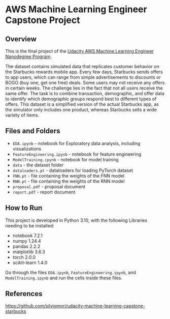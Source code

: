 
# AWS Machine Learning Engineer Capstone Project
## Overview
This is the final project of the [Udacity AWS Machine Learning Engineer Nanodegree Program](https://www.udacity.com/course/machine-learning-engineer-nanodegree--nd009t).

The dataset contains simulated data that replicates customer behavior on the Starbucks rewards mobile app. Every few days, Starbucks sends offers to app users, which can range from simple advertisements to discounts or BOGO (buy one, get one free) deals. Some users may not receive any offers in certain weeks. The challenge lies in the fact that not all users receive the same offer. The task is to combine transaction, demographic, and offer data to identify which demographic groups respond best to different types of offers. This dataset is a simplified version of the actual Starbucks app, as the simulator only includes one product, whereas Starbucks sells a wide variety of items.

## Files and Folders
- `EDA.ipynb` - notebook for Exploratory data analysis, including visualizations
- `FeatureEngineering.ipynb` - notebook for feature engineering
- `ModelTraining.ipynb` - notebook for model training
- `data` - the dataset folder
- `dataloaders.pt` - dataloaders for loading PyTorch dataset
- `FNN.pt` - file containing the weights of the FNN model
- `RNN.pt` - file containing the weights of the RNN model
- `proposal.pdf` - proposal document
- `report.pdf` - report document


## How to Run
This project is developed in Python 3.10, with the following Libraries needing to be installed:  
- notebook 7.2.1
- numpy 1.24.4
- pandas 2.2.2
- matplotlib 3.6.3
- torch 2.0.0
- scikit-learn 1.4.0

Go through the files `EDA.ipynb`, `FeatureEngineering.ipynb`, and `ModelTraining.ipynb` and run the cells inside these files.

## References
https://github.com/silviomori/udacity-machine-learning-capstone-starbucks